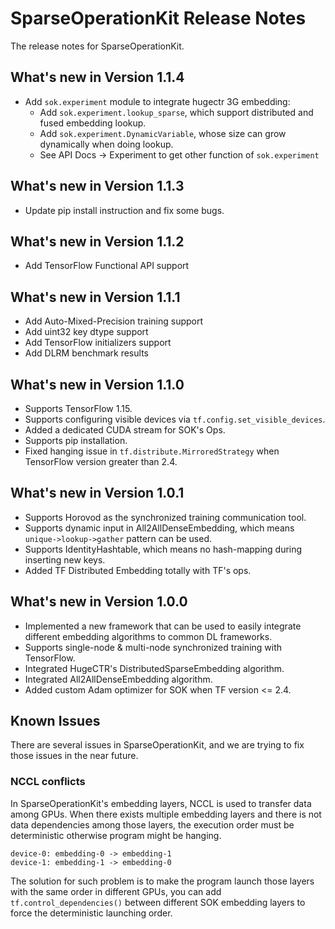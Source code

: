 # SparseOperationKit Release Notes #
The release notes for SparseOperationKit.

## What's new in Version 1.1.4 ##
+ Add `sok.experiment` module to integrate hugectr 3G embedding:
    * Add `sok.experiment.lookup_sparse`, which support distributed and fused embedding lookup.
    * Add `sok.experiment.DynamicVariable`, whose size can grow dynamically when doing lookup.
    * See API Docs -> Experiment to get other function of `sok.experiment`

## What's new in Version 1.1.3 ##
+ Update pip install instruction and fix some bugs.

## What's new in Version 1.1.2 ##
+ Add TensorFlow Functional API support

## What's new in Version 1.1.1 ##
+ Add Auto-Mixed-Precision training support
+ Add uint32 key dtype support
+ Add TensorFlow initializers support
+ Add DLRM benchmark results

## What's new in Version 1.1.0 ##
+ Supports TensorFlow 1.15.
+ Supports configuring visible devices via `tf.config.set_visible_devices`.
+ Added a dedicated CUDA stream for SOK's Ops.
+ Supports pip installation.
+ Fixed hanging issue in `tf.distribute.MirroredStrategy` when TensorFlow version greater than 2.4.

## What's new in Version 1.0.1 ##
+ Supports Horovod as the synchronized training communication tool.
+ Supports dynamic input in All2AllDenseEmbedding, which means `unique->lookup->gather` pattern can be used.
+ Supports IdentityHashtable, which means no hash-mapping during inserting new keys.
+ Added TF Distributed Embedding totally with TF's ops.

## What's new in Version 1.0.0 ##
+ Implemented a new framework that can be used to easily integrate different embedding algorithms to common DL frameworks.
+ Supports single-node & multi-node synchronized training with TensorFlow.
+ Integrated HugeCTR's DistributedSparseEmbedding algorithm.
+ Integrated All2AllDenseEmbedding algorithm.
+ Added custom Adam optimizer for SOK when TF version <= 2.4.

## Known Issues #
There are several issues in SparseOperationKit, and we are trying to fix those issues in the near future.

### NCCL conflicts ##
In SparseOperationKit's embedding layers, NCCL is used to transfer data among GPUs. When there exists multiple embedding layers and there is not data dependencies among those layers, the execution order must be deterministic otherwise program might be hanging.
```text
device-0: embedding-0 -> embedding-1
device-1: embedding-1 -> embedding-0
```
The solution for such problem is to make the program launch those layers with the same order in different GPUs, you can add `tf.control_dependencies()` between different SOK embedding layers to force the deterministic launching order.
